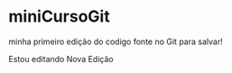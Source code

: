# miniCursoGit

minha primeiro edição do codigo fonte no Git para salvar!

Estou editando
Nova Edição	
